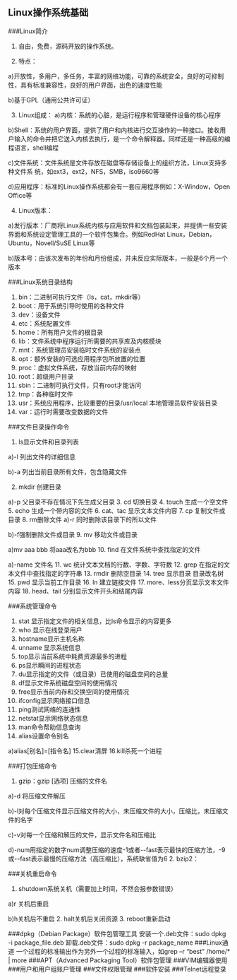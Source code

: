 Linux操作系统基础
-----------

###Linux简介
1. 自由，免费，源码开放的操作系统。

2. 特点：

  a)开放性，多用户，多任务，丰富的网络功能，可靠的系统安全，良好的可抑制性，具有标准兼容性，良好的用户界面，出色的速度性能

  b)基于GPL（通用公共许可证）

3. Linux组成：
  a)内核：系统的心脏，是运行程序和管理硬件设备的核心程序

  b)Shell：系统的用户界面，提供了用户和内核进行交互操作的一种接口。接收用户输入的命令并把它送入内核去执行，是一个命令解释器。同样还是一种高级的编程语言，shell编程

  c)文件系统：文件系统是文件存放在磁盘等存储设备上的组织方法，Linux支持多种文件系	统，如ext3，ext2，NFS，SMB，iso9660等

  d)应用程序：标准的Linux操作系统都会有一套应用程序例如：X-Window，Open Office等

4. Linux版本：

  a)发行版本：厂商将Linux系统内核与应用软件和文档包装起来，并提供一些安装界面和系统设定管理工具的一个软件包集合。例如RedHat Linux，Debian，Ubuntu，Novell/SuSE Linux等
  
  b)版本号：由该次发布的年份和月份组成，并未反应实际版本，一般是6个月一个版本
  
###Linux系统目录结构
1. bin：二进制可执行文件（Is，cat，mkdir等）
2. boot：用于系统引导时使用的各种文件
3. dev：设备文件
4. etc：系统配置文件
5. home：所有用户文件的根目录
6. lib：文件系统中程序运行所需要的共享库及内核模块
7. mnt：系统管理员安装临时文件系统的安装点
8. opt：额外安装的可选应用程序包所放置的位置
9. proc：虚拟文件系统，存放当前内存的映射
10. root：超级用户目录
11. sbin：二进制可执行文件，只有root才能访问
12. tmp：各种临时文件
13. usr：系统应用程序，比较重要的目录/usr/local 本地管理员软件安装目录
14. var：运行时需要改变数据的文件

###文件目录操作命令
1. ls显示文件和目录列表

  a)-l 列出文件的详细信息

  b)-a 列出当前目录所有文件，包含隐藏文件

2. mkdir 创建目录

  a)-p 父目录不存在情况下先生成父目录
3. cd 切换目录
4. touch 生成一个空文件
5. echo 生成一个带内容的文件
6. cat、tac 显示文本文件内容
7. cp 复制文件或目录
8. rm删除文件
  a)-r 同时删除该目录下的所以文件
  
  b)-f强制删除文件或目录
9. mv 移动文件或目录

  a)mv aaa bbb 将aaa改名为bbb
10. find 在文件系统中查找指定的文件

  a)-name 文件名
11. wc 统计文本文档的行数、字数、字符数
12. grep 在指定的文本文件中查找指定的字符串
13. rmdir 删除空目录
14. tree 显示目录 目录改名树
15. pwd 显示当前工作目录
16. ln 建立链接文件
17. more、less分页显示文本文件内容
18. head、tail 分别显示文件开头和结尾内容

###系统管理命令
1. stat 显示指定文件的相关信息，比ls命令显示的内容更多
2. who 显示在线登录用户
3. hostname显示主机名称
4. unname 显示系统信息
5. top显示当前系统中耗费资源最多的进程
6. ps显示瞬间的进程状态
7. du显示指定的文件（或目录）已使用的磁盘空间的总量
8. df显示文件系统磁盘空间的使用情况
9. free显示当前内存和交换空间的使用情况
10. ifconfig显示网络接口信息
11. ping测试网络的连通性
12. netstat显示网络状态信息
13. man命令帮助信息查询
14. alias设置命令别名

  a)alias[别名]=[指令名]
15.clear清屏
16.kill杀死一个进程

###打包压缩命令
1. gzip：gzip [选项] 压缩的文件名

  a)-d 将压缩文件解压
  
  b)-l对每个压缩文件显示压缩文件的大小，未压缩文件的大小，压缩比，未压缩文件的名字
  
  c)-v对每一个压缩和解压的文件，显示文件名和压缩比
  
  d)-num用指定的数字num调整压缩的速度-1或者--fast表示最快的压缩方法，-9或--fast表示最慢的压缩方法（高压缩比），系统缺省值为6
2. bzip2：

###关机重启命令
1. shutdown系统关机（需要加上时间，不然会报参数错误）

  a)r 关机后重启
  
  b)h关机后不重启
2. halt关机后关闭资源
3. reboot重新启动

###dpkg（Debian Package）软件包管理工具
安装一个.deb文件：sudo dpkg -i package_file.deb
卸载.deb文件：sudo dpkg -r package_name
###Linux通道
一个过程的标准输出作为另外一个过程的标准输入，如grep –r “best” /home/*  | more
###APT（Advanced Packaging Tool）软件包管理
###VIM编辑器使用
###用户和用户组账户管理
###文件权限管理
###软件安装
###Telnet远程登录

